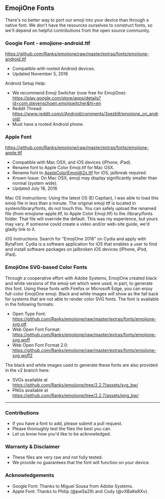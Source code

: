 ## EmojiOne Fonts

There's no better way to port our emoji into your device than through a native font.  We don't have the resources ourselves to construct fonts, so we'll depend on helpful contributions from the open source community.

### Google Font - emojione-android.ttf
https://github.com/Ranks/emojione/raw/master/extras/fonts/emojione-android.ttf

  * Compatible with rooted Android devices.
  * Updated November 5, 2016

Android Setup Help:
* We recommend Emoji Switcher (now free for EmojiOne): https://play.google.com/store/apps/details?id=com.stevenschoen.emojiswitcher&hl=en
* Reddit Thread: https://www.reddit.com/r/Android/comments/3xezb9/emojione_on_android/
* Must have a rooted Android phone.

### Apple Font
https://github.com/Ranks/emojione/raw/master/extras/fonts/emojione-apple.ttf

  * Compatible with Mac OSX, and iOS devices (iPhone, iPad).
  * Rename font to Apple Color Emoji.ttf for Mac OSX.
  * Rename font to AppleColorEmoji@2x.ttf for iOS, jailbreak required.
  * Known Issue: On Mac OSX, emoji may display significantly smaller than normal (system wide).
  * Updated July 18, 2016
  
Mac OS Instructions:
Using the latest OS (El Capitan), I was able to load this emoji file in less than a minute.  The original emoji ttf is located in system/library/fonts, do not touch this.  You can safely upload the renamed file (from emojione-apple.ttf, to Apple Color Emoji.ttf) to the /library/fonts folder.  That file will override the default.  This was my experience, but yours may vary.  If someone could create a video and/or web-site guide, we'd gladly link to it.

iOS Instructions:
Search for “EmojiOne 2016” on Cydia and apply with BytaFont. Cydia is a software application for iOS that enables a user to find and install software packages on jailbroken iOS devices (iPhone, iPod, iPad).

### EmojiOne SVG-based Color Fonts
Through a cooperative effort with Adobe Systems, EmojiOne created black and white versions of the emoji set which were used, in part, to generate this font. Using these fonts with Firefox or Microsoft Edge, you can enjoy full-color EmojiOne emoji. Black and white images will show as the fall back for systems that are not able to render color SVG fonts. The font is available in the following formats:

  * Open Type Font: https://github.com/Ranks/emojione/raw/master/extras/fonts/emojione-svg.otf
  * Web Open Font Format: https://github.com/Ranks/emojione/raw/master/extras/fonts/emojione-svg.woff
  * Web Open Font Format 2.0: https://github.com/Ranks/emojione/raw/master/extras/fonts/emojione-svg.woff2

The black and white images used to generate these fonts are also provided in the v2 branch here:

  * SVGs available at https://github.com/Ranks/emojione/tree/2.2.7/assets/svg_bw/
  * PNGs available at https://github.com/Ranks/emojione/tree/2.2.7/assets/png_bw/

---
  
### Contributions
  * If you have a font to add, please submit a pull request.  
  * Please thoroughly test the files the best you can.  
  * Let us know how you'd like to be acknowledged.  

### Warranty & Disclaimer
  * These files are very raw and not fully tested.  
  * We provide no guarantees that the font will function on your device.
  
### Acknowledgements
  * Google Font: Thanks to Miguel Sousa from Adobe Systems.
  * Apple Font: Thanks to Philip (@pw5a29) and Cody (@vXBaKeRXv).
